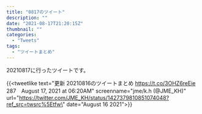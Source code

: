 ```yaml
---
title: "0817のツイート"
description: ""
date: "2021-08-17T21:20:15Z"
thumbnail: ""
categories:
  - "Tweets"
tags:
  - "ツイートまとめ"
---
```

20210817に行ったツイートです。
<!--more-->
{{<tweetlike text=\"更新 20210816のツイートまとめ https://t.co/3OHZ6reEie 287　August 17, 2021 at 06:20AM\" screenname=\"jme/k.h (@JME_KH)\" url=\"https://twitter.com/JME_KH/status/1427379810851074048?ref_src=twsrc%5Etfw\" date=\"August 16 2021\">}}

